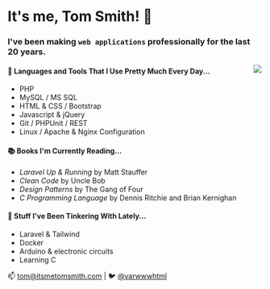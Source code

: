 # It's me, Tom Smith! 👋

### I've been making `web applications` professionally for the last 20 years.

<img src="http://itsmetomsmith.com/egolf/egolf-svg.php" align="right" /> 

#### 🧰 Languages and Tools That I Use Pretty Much Every Day...
- PHP
- MySQL / MS SQL
- HTML & CSS / Bootstrap
- Javascript & jQuery
- Git / PHPUnit / REST
- Linux / Apache & Nginx Configuration

#### 📚 Books I'm Currently Reading...
- *Laravel Up & Running* by Matt Stauffer
- *Clean Code* by Uncle Bob
- *Design Patterns* by The Gang of Four
- *C Programming Language* by Dennis Ritchie and Brian Kernighan

#### 🔨 Stuff I've Been Tinkering With Lately...
- Laravel & Tailwind
- Docker
- Arduino & electronic circuits
- Learning C

📫  [tom@itsmetomsmith.com](mailto:tom@itsmetomsmith.com)  | 🐦  [@varwwwhtml](https://www.twitter.com/varwwwhtml)
